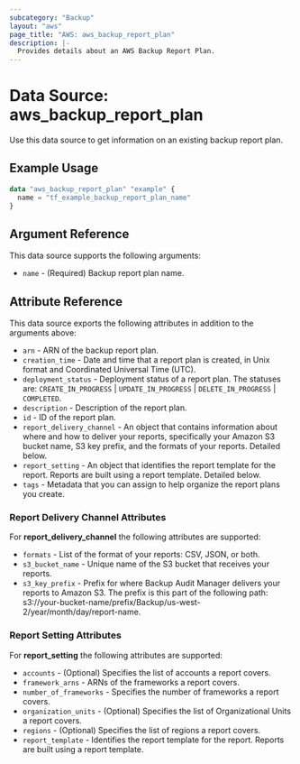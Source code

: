 ```yaml
---
subcategory: "Backup"
layout: "aws"
page_title: "AWS: aws_backup_report_plan"
description: |-
  Provides details about an AWS Backup Report Plan.
---
```


# Data Source: aws_backup_report_plan

Use this data source to get information on an existing backup report plan.

## Example Usage

```terraform
data "aws_backup_report_plan" "example" {
  name = "tf_example_backup_report_plan_name"
}
```

## Argument Reference

This data source supports the following arguments:

* `name` - (Required) Backup report plan name.

## Attribute Reference

This data source exports the following attributes in addition to the arguments above:

* `arn` - ARN of the backup report plan.
* `creation_time` - Date and time that a report plan is created, in Unix format and Coordinated Universal Time (UTC).
* `deployment_status` - Deployment status of a report plan. The statuses are: `CREATE_IN_PROGRESS` | `UPDATE_IN_PROGRESS` | `DELETE_IN_PROGRESS` | `COMPLETED`.
* `description` - Description of the report plan.
* `id` - ID of the report plan.
* `report_delivery_channel` - An object that contains information about where and how to deliver your reports, specifically your Amazon S3 bucket name, S3 key prefix, and the formats of your reports. Detailed below.
* `report_setting` - An object that identifies the report template for the report. Reports are built using a report template. Detailed below.
* `tags` - Metadata that you can assign to help organize the report plans you create.

### Report Delivery Channel Attributes

For **report_delivery_channel** the following attributes are supported:

* `formats` - List of the format of your reports: CSV, JSON, or both.
* `s3_bucket_name` - Unique name of the S3 bucket that receives your reports.
* `s3_key_prefix` - Prefix for where Backup Audit Manager delivers your reports to Amazon S3. The prefix is this part of the following path: s3://your-bucket-name/prefix/Backup/us-west-2/year/month/day/report-name.

### Report Setting Attributes

For **report_setting** the following attributes are supported:

* `accounts` - (Optional) Specifies the list of accounts a report covers.
* `framework_arns` - ARNs of the frameworks a report covers.
* `number_of_frameworks` - Specifies the number of frameworks a report covers.
* `organization_units` - (Optional) Specifies the list of Organizational Units a report covers.
* `regions` - (Optional) Specifies the list of regions a report covers.
* `report_template` - Identifies the report template for the report. Reports are built using a report template.
